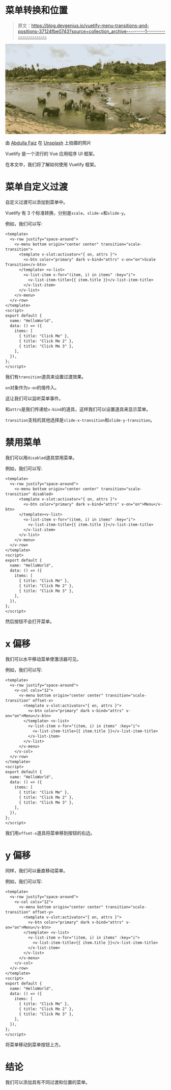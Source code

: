# 菜单转换和位置

> 原文：<https://blog.devgenius.io/vuetify-menu-transitions-and-positions-37124fbe0743?source=collection_archive---------1----------------------->

![](img/e18f32509e06921656aa650ae02efeff.png)

由 [Abdulla Faiz](https://unsplash.com/@afaiz?utm_source=medium&utm_medium=referral) 在 [Unsplash](https://unsplash.com?utm_source=medium&utm_medium=referral) 上拍摄的照片

Vuetify 是一个流行的 Vue 应用程序 UI 框架。

在本文中，我们将了解如何使用 Vuetify 框架。

# 菜单自定义过渡

自定义过渡可以添加到菜单中。

Vuetify 有 3 个标准转换，分别是`scale`、`slide-x`和`slide-y`。

例如，我们可以写:

```
<template>
  <v-row justify="space-around">
    <v-menu bottom origin="center center" transition="scale-transition">
      <template v-slot:activator="{ on, attrs }">
        <v-btn color="primary" dark v-bind="attrs" v-on="on">Scale Transition</v-btn>
      </template> <v-list>
        <v-list-item v-for="(item, i) in items" :key="i">
          <v-list-item-title>{{ item.title }}</v-list-item-title>
        </v-list-item>
      </v-list>
    </v-menu>
  </v-row>
</template>
<script>
export default {
  name: "HelloWorld",
  data: () => ({
    items: [
      { title: "Click Me" },
      { title: "Click Me 2" },
      { title: "Click Me 3" },
    ],
  }),
};
</script>
```

我们有`transition`道具来设置过渡效果。

`on`对象作为`v-on`的值传入。

这让我们可以监听菜单事件。

和`attrs`是我们传递给`v-bind`的道具，这样我们可以设置道具来显示菜单。

`transition`支柱的其他选择是`slide-x-transition`和`slide-y-transition`。

# 禁用菜单

我们可以用`disabled`道具禁用菜单。

例如，我们可以写:

```
<template>
  <v-row justify="space-around">
    <v-menu bottom origin="center center" transition="scale-transition" disabled>
      <template v-slot:activator="{ on, attrs }">
        <v-btn color="primary" dark v-bind="attrs" v-on="on">Menu</v-btn>
      </template><v-list>
        <v-list-item v-for="(item, i) in items" :key="i">
          <v-list-item-title>{{ item.title }}</v-list-item-title>
        </v-list-item>
      </v-list>
    </v-menu>
  </v-row>
</template>
<script>
export default {
  name: "HelloWorld",
  data: () => ({
    items: [
      { title: "Click Me" },
      { title: "Click Me 2" },
      { title: "Click Me 3" },
    ],
  }),
};
</script>
```

然后按钮不会打开菜单。

# x 偏移

我们可以水平移动菜单使激活器可见。

例如，我们可以写:

```
<template>
  <v-row justify="space-around">
    <v-col cols="12">
      <v-menu bottom origin="center center" transition="scale-transition" offset-x>
        <template v-slot:activator="{ on, attrs }">
          <v-btn color="primary" dark v-bind="attrs" v-on="on">Menu</v-btn>
        </template> <v-list>
          <v-list-item v-for="(item, i) in items" :key="i">
            <v-list-item-title>{{ item.title }}</v-list-item-title>
          </v-list-item>
        </v-list>
      </v-menu>
    </v-col>
  </v-row>
</template>
<script>
export default {
  name: "HelloWorld",
  data: () => ({
    items: [
      { title: "Click Me" },
      { title: "Click Me 2" },
      { title: "Click Me 3" },
    ],
  }),
};
</script>
```

我们用`offset-x`道具将菜单移到按钮的右边。

# y 偏移

同样，我们可以垂直移动菜单。

例如，我们可以写:

```
<template>
  <v-row justify="space-around">
    <v-col cols="12">
      <v-menu bottom origin="center center" transition="scale-transition" offset-y>
        <template v-slot:activator="{ on, attrs }">
          <v-btn color="primary" dark v-bind="attrs" v-on="on">Menu</v-btn>
        </template> <v-list>
          <v-list-item v-for="(item, i) in items" :key="i">
            <v-list-item-title>{{ item.title }}</v-list-item-title>
          </v-list-item>
        </v-list>
      </v-menu>
    </v-col>
  </v-row>
</template>
<script>
export default {
  name: "HelloWorld",
  data: () => ({
    items: [
      { title: "Click Me" },
      { title: "Click Me 2" },
      { title: "Click Me 3" },
    ],
  }),
};
</script>
```

将菜单移动到菜单按钮上方。

# 结论

我们可以添加具有不同过渡和位置的菜单。